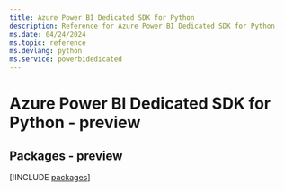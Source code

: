 ```yaml
---
title: Azure Power BI Dedicated SDK for Python
description: Reference for Azure Power BI Dedicated SDK for Python
ms.date: 04/24/2024
ms.topic: reference
ms.devlang: python
ms.service: powerbidedicated
---
```

# Azure Power BI Dedicated SDK for Python - preview
## Packages - preview
[!INCLUDE [packages](power-bi-dedicated-index.md)]